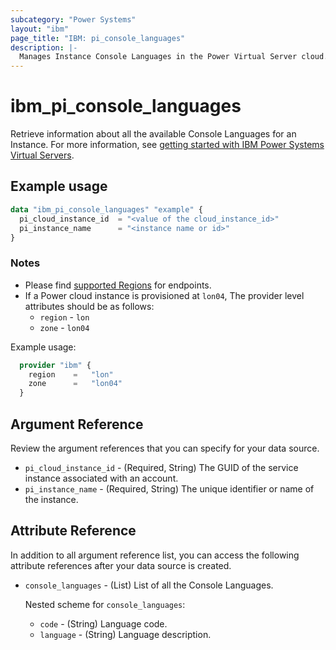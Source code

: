 ```yaml
---
subcategory: "Power Systems"
layout: "ibm"
page_title: "IBM: pi_console_languages"
description: |-
  Manages Instance Console Languages in the Power Virtual Server cloud.
---
```


# ibm_pi_console_languages

Retrieve information about all the available Console Languages for an Instance. For more information, see [getting started with IBM Power Systems Virtual Servers](https://cloud.ibm.com/docs/power-iaas?topic=power-iaas-getting-started).

## Example usage

```terraform
data "ibm_pi_console_languages" "example" {
  pi_cloud_instance_id  = "<value of the cloud_instance_id>"
  pi_instance_name      = "<instance name or id>"
}
```

### Notes

- Please find [supported Regions](https://cloud.ibm.com/apidocs/power-cloud#endpoint) for endpoints.
- If a Power cloud instance is provisioned at `lon04`, The provider level attributes should be as follows:
  - `region` - `lon`
  - `zone` - `lon04`

Example usage:

  ```terraform
    provider "ibm" {
      region    =   "lon"
      zone      =   "lon04"
    }
  ```
  
## Argument Reference

Review the argument references that you can specify for your data source.

- `pi_cloud_instance_id` - (Required, String) The GUID of the service instance associated with an account.
- `pi_instance_name` - (Required, String) The unique identifier or name of the instance.

## Attribute Reference

In addition to all argument reference list, you can access the following attribute references after your data source is created.

- `console_languages` - (List) List of all the Console Languages.

  Nested scheme for `console_languages`:
  - `code` - (String) Language code.
  - `language` - (String) Language description.
